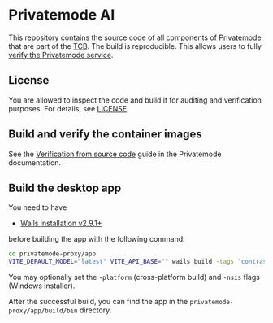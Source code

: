 # Privatemode AI

This repository contains the source code of all components of [Privatemode](https://www.privatemode.ai) that are part of the [TCB](https://www.edgeless.systems/wiki/what-is-confidential-computing/threat-model#trusted-computing-base).
The build is reproducible.
This allows users to fully [verify the Privatemode service](https://docs.privatemode.ai/security#verifiability).

## License

You are allowed to inspect the code and build it for auditing and verification purposes. For details, see [LICENSE](LICENSE).

## Build and verify the container images

See the [Verification from source code](https://docs.privatemode.ai/guides/verify-source) guide in the Privatemode documentation.

## Build the desktop app

You need to have

- [Wails installation v2.9.1+](https://wails.io/docs/gettingstarted/installation)

before building the app with the following command:

```bash
cd privatemode-proxy/app
VITE_DEFAULT_MODEL="latest" VITE_API_BASE="" wails build -tags "contrast_unstable_api"
```

You may optionally set the `-platform` (cross-platform build) and `-nsis` flags (Windows installer).

After the successful build, you can find the app in the `privatemode-proxy/app/build/bin` directory.
